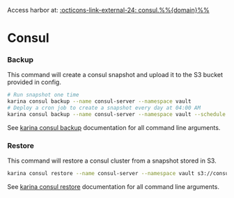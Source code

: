 Access harbor at: [:octicons-link-external-24: consul.%%{domain}%%](https://consul.%%{domain}%%)

# Consul

### Backup

This command will create a consul snapshot and upload it to the S3 bucket provided in config.

```bash
# Run snapshot one time
karina consul backup --name consul-server --namespace vault
# Deploy a cron job to create a snapshot every day at 04:00 AM
karina consul backup --name consul-server --namespace vault --schedule "0 4 * * *"
```

See [karina consul backup](../../../cli/karina_consul_backup/) documentation for all command line arguments.


### Restore

This command will restore a consul cluster from a snapshot stored in S3.

```bash
karina consul restore --name consul-server --namespace vault s3://consul-backups/consul/backups/vault/consul-server/2020-04-03_01:02:03.snapshot
```

See [karina consul restore](../../../cli/karina_consul_restore/) documentation for all command line arguments.

